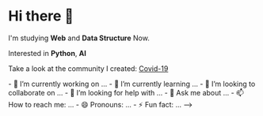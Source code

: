 <!DOCTYPE html>
<html>
  <head>
    <meta charset="utf-8">
  </head>
  <body>
    <h1>Hi there 👋</h1>
    <p>I'm studying <strong>Web</strong> and <strong>Data Structure</strong> Now.</p>
    <p>Interested in <strong>Python</strong>, <strong>AI</strong></p>
    <p>Take a look at the community I created: <a href="https://github.com/sooo03/Covid-19">Covid-19</a></p>
  </body>
  <lit>- 🔭 I’m currently working on ...</lit>
  <lit>- 🌱 I’m currently learning ...</lit>
  <lit>- 👯 I’m looking to collaborate on ...</lit>
  <lit>- 🤔 I’m looking for help with ...</lit>
  <lit>- 💬 Ask me about ...</lit>
  <lit>- 📫 How to reach me: ...</lit>
  <lit>- 😄 Pronouns: ...</lit>
  <lit>- ⚡ Fun fact: ...</lit>
  <lit>--></lit>
</html>
